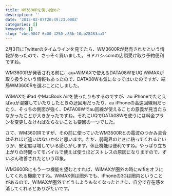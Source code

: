 ```yaml
---
title: WM3600Rを使い始めた
description: ''
date: '2012-02-07T20:49:23.000Z'
categories: []
keywords: []
slug: "cbec9847-6c00-4250-a35b-10cb28483aa3"
---
```

2月3日にTwitterのタイムラインを見てたら、WM3600Rが発売されたという情報があったので、さっそく買いました。ヨドバシ.comの店頭受け取り予約便利ですね。

WM3600Rが発表される前に、au+WiMAXで使えるDATA08WをUQ WiMAXが取り扱うという情報もあったので、DATA08Wも気になってはいたのですが、結局WM3600Rを選ぶことにしました。

WiMAXで iPad やMacBook Airを使ったりもするのですが、au iPhoneでたとえばauが混雑していたりしたときの迂回用だったり、au iPhoneの高速回線用だったり、そっちの側面が強く、DATA08Wでau回線が使えることの意義が見当たらなかったことが大きかったですね。それにUQでDATA08Wを使うには料金プランを変更しなければならないことも要因の一つでした。

さて、WM3600Rですが、その前に使っていたWM3500Rとの電波のつかみ具合はそれほど違いはないかなと思います。ただ、弱電界のときに粘ってくれるというか、安定度は増している感じがします。休止機能は便利ですね。やっぱり立ち上がりの時間ってモバイルで使えば使うほどストレスの原因になりますので、ずいぶん改善されたという印象。

WM3600Rにもう一つ機能を望むとすれば、WiMAXが圏外の時にwifiをオフにしてくれる機能ですね。WiMAX側は圏外でも、iPhoneの3Gは圏内ということがあるので、WiMAXが圏外でどうしようもなくなったときに、自分で存在感を消してくれるとありがたいです。